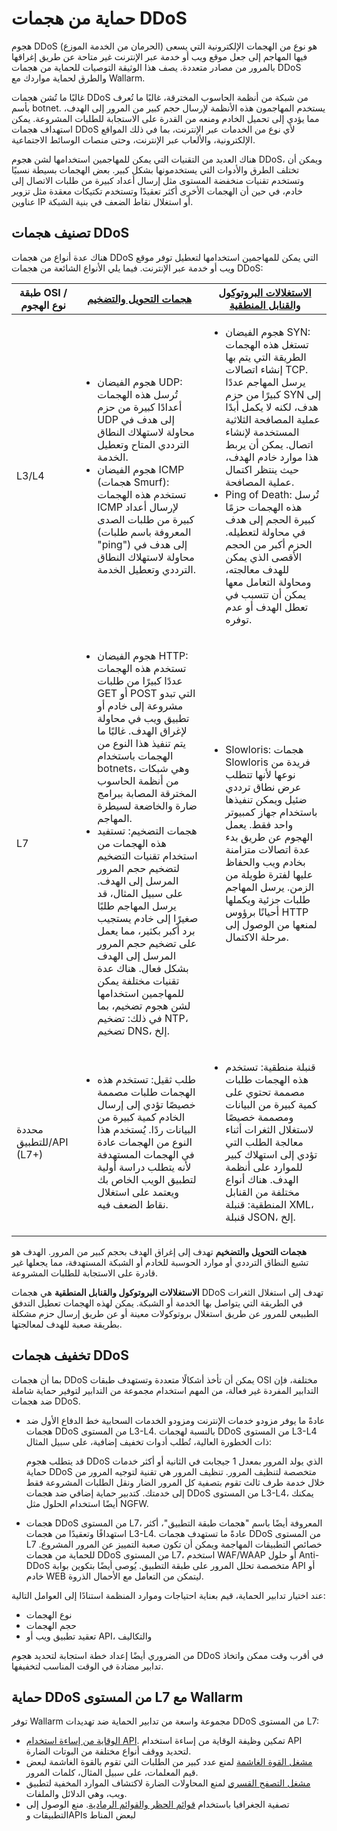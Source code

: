 # حماية من هجمات DDoS

هجوم DDoS (الحرمان من الخدمة الموزع) هو نوع من الهجمات الإلكترونية التي يسعى فيها المهاجم إلى جعل موقع ويب أو خدمة عبر الإنترنت غير متاحة عن طريق إغراقها بالمرور من مصادر متعددة. يصف هذا الوثيقة التوصيات للحماية من هجمات DDoS والطرق لحماية مواردك مع Wallarm.

غالبًا ما تُشن هجمات DDoS من شبكة من أنظمة الحاسوب المخترقة، غالبًا ما تُعرف بأسم botnet. يستخدم المهاجمون هذه الأنظمة لإرسال حجم كبير من المرور إلى الهدف، مما يؤدي إلى تحميل الخادم ومنعه من القدرة على الاستجابة للطلبات المشروعة. يمكن استهداف هجمات DDoS لأي نوع من الخدمات عبر الإنترنت، بما في ذلك المواقع الإلكترونية، والألعاب عبر الإنترنت، وحتى منصات الوسائط الاجتماعية.

هناك العديد من التقنيات التي يمكن للمهاجمين استخدامها لشن هجوم DDoS، ويمكن أن تختلف الطرق والأدوات التي يستخدمونها بشكل كبير. بعض الهجمات بسيطة نسبيًا وتستخدم تقنيات منخفضة المستوى مثل إرسال أعداد كبيرة من طلبات الاتصال إلى خادم، في حين أن الهجمات الأخرى أكثر تعقيدًا وتستخدم تكتيكات معقدة مثل تزوير عناوين IP أو استغلال نقاط الضعف في بنية الشبكة.

## تصنيف هجمات DDoS

هناك عدة أنواع من هجمات DDoS التي يمكن للمهاجمين استخدامها لتعطيل توفر موقع ويب أو خدمة عبر الإنترنت. فيما يلي الأنواع الشائعة من هجمات DDoS:

| طبقة OSI / نوع الهجوم | [هجمات التحويل والتضخيم](#volum-amplif-attacks) | [الاستغلالات البروتوكول والقنابل المنطقية](#proto-attacks-logicbombs) |
| ---- | ----------- | -------- |
| L3/L4 | <ul><li>هجوم الفيضان UDP: تُرسل هذه الهجمات أعدادًا كبيرة من حزم UDP إلى هدف في محاولة لاستهلاك النطاق الترددي المتاح وتعطيل الخدمة.</li><li>هجوم الفيضان ICMP (هجمات Smurf): تستخدم هذه الهجمات ICMP لإرسال أعداد كبيرة من طلبات الصدى (المعروفة باسم طلبات "ping") إلى هدف في محاولة لاستهلاك النطاق الترددي وتعطيل الخدمة.</li></ul> | <ul><li>هجوم الفيضان SYN: تستغل هذه الهجمات الطريقة التي يتم بها إنشاء اتصالات TCP. يرسل المهاجم عددًا كبيرًا من حزم SYN إلى هدف، لكنه لا يكمل أبدًا عملية المصافحة الثلاثية المستخدمة لإنشاء اتصال. يمكن أن يربط هذا موارد خادم الهدف، حيث ينتظر اكتمال عملية المصافحة.</li><li>Ping of Death: تُرسل هذه الهجمات حزمًا كبيرة الحجم إلى هدف في محاولة لتعطيله. الحزم أكبر من الحجم الأقصى الذي يمكن للهدف معالجته، ومحاولة التعامل معها يمكن أن تتسبب في تعطل الهدف أو عدم توفره.</li></ul> |
| L7 | <ul><li>هجوم الفيضان HTTP: تستخدم هذه الهجمات عددًا كبيرًا من طلبات GET أو POST التي تبدو مشروعة إلى خادم أو تطبيق ويب في محاولة لإغراق الهدف. غالبًا ما يتم تنفيذ هذا النوع من الهجمات باستخدام botnets، وهي شبكات من أنظمة الحاسوب المخترقة المصابة ببرامج ضارة والخاضعة لسيطرة المهاجم.</li><li>هجمات التضخيم: تستفيد هذه الهجمات من استخدام تقنيات التضخيم لتضخيم حجم المرور المرسل إلى الهدف. على سبيل المثال، قد يرسل المهاجم طلبًا صغيرًا إلى خادم يستجيب برد أكبر بكثير، مما يعمل على تضخيم حجم المرور المرسل إلى الهدف بشكل فعال. هناك عدة تقنيات مختلفة يمكن للمهاجمين استخدامها لشن هجوم تضخيم، بما في ذلك: تضخيم NTP، تضخيم DNS، إلخ.</li></ul> | <ul><li>Slowloris: هجمات Slowloris فريدة من نوعها لأنها تتطلب عرض نطاق ترددي ضئيل ويمكن تنفيذها باستخدام جهاز كمبيوتر واحد فقط. يعمل الهجوم عن طريق بدء عدة اتصالات متزامنة بخادم ويب والحفاظ عليها لفترة طويلة من الزمن. يرسل المهاجم طلبات جزئية ويكملها أحيانًا برؤوس HTTP لمنعها من الوصول إلى مرحلة الاكتمال.</li></ul>
| محددة للتطبيق/API (L7+) | <ul><li>طلب ثقيل: تستخدم هذه الهجمات طلبات مصممة خصيصًا تؤدي إلى إرسال الخادم كمية كبيرة من البيانات ردًا. يُستخدم هذا النوع من الهجمات عادة في الهجمات المستهدفة لأنه يتطلب دراسة أولية لتطبيق الويب الخاص بك ويعتمد على استغلال نقاط الضعف فيه.</li></ul> | <ul><li>قنبلة منطقية: تستخدم هذه الهجمات طلبات مصممة تحتوي على كمية كبيرة من البيانات ومصممة خصيصًا لاستغلال الثغرات أثناء معالجة الطلب التي تؤدي إلى استهلاك كبير للموارد على أنظمة الهدف. هناك أنواع مختلفة من القنابل المنطقية: قنبلة XML، قنبلة JSON، إلخ.</li></ul> |

<a name="volum-amplif-attacks"></a>**هجمات التحويل والتضخيم** تهدف إلى إغراق الهدف بحجم كبير من المرور. الهدف هو تشبع النطاق الترددي أو موارد الحوسبة للخادم أو الشبكة المستهدفة، مما يجعلها غير قادرة على الاستجابة للطلبات المشروعة.

<a name="proto-attacks-logicbombs"></a>**الاستغلالات البروتوكول والقنابل المنطقية** هي هجمات DDoS تهدف إلى استغلال الثغرات في الطريقة التي يتواصل بها الخدمة أو الشبكة. يمكن لهذه الهجمات تعطيل التدفق الطبيعي للمرور عن طريق استغلال بروتوكولات معينة أو عن طريق إرسال حزم مشكلة بطريقة صعبة للهدف لمعالجتها.

## تخفيف هجمات DDoS

بما أن هجمات DDoS يمكن أن تأخذ أشكالًا متعددة وتستهدف طبقات OSI مختلفة، فإن التدابير المفردة غير فعالة، من المهم استخدام مجموعة من التدابير لتوفير حماية شاملة ضد هجمات DDoS.

* عادةً ما يوفر مزودو خدمات الإنترنت ومزودو الخدمات السحابية خط الدفاع الأول ضد هجمات DDoS من المستوى L3-L4. بالنسبة لهجمات DDoS من المستوى L3-L4 ذات الخطورة العالية، تُطلب أدوات تخفيف إضافية، على سبيل المثال:

    قد يتطلب هجوم DDoS الذي يولد المرور بمعدل 1 جيجابت في الثانية أو أكثر خدمات حماية DDoS متخصصة لتنظيف المرور. تنظيف المرور هي تقنية لتوجيه المرور من خلال خدمة طرف ثالث تقوم بتصفية كل المرور الضار ونقل الطلبات المشروعة فقط إلى خدمتك. كتدبير حماية إضافي ضد هجمات DDoS من المستوى L3-L4، يمكنك أيضًا استخدام الحلول مثل NGFW.
* هجمات DDoS من المستوى L7، المعروفة أيضًا باسم "هجمات طبقة التطبيق"، أكثر استهدافًا وتعقيدًا من هجمات L3-L4. عادةً ما تستهدف هجمات DDoS من المستوى L7 خصائص التطبيقات المهاجمة ويمكن أن تكون صعبة التمييز عن المرور المشروع. للحماية من هجمات DDoS من المستوى L7، استخدم WAF/WAAP أو حلول Anti-DDoS متخصصة تحلل المرور على طبقة التطبيق. يُوصى أيضًا بتكوين بوابة API أو خادم WEB ليتمكن من التعامل مع الأحمال الذروة.

عند اختيار تدابير الحماية، قيم بعناية احتياجات وموارد المنظمة استنادًا إلى العوامل التالية:

* نوع الهجمات
* حجم الهجمات
* تعقيد تطبيق ويب أو API، والتكاليف

من الضروري أيضًا إعداد خطة استجابة لتحديد هجوم DDoS في أقرب وقت ممكن واتخاذ تدابير مضادة في الوقت المناسب لتخفيفها.

## حماية DDoS من المستوى L7 مع Wallarm

توفر Wallarm مجموعة واسعة من تدابير الحماية ضد تهديدات DDoS من المستوى L7:

* [الوقاية من إساءة استخدام API](../../api-abuse-prevention/overview.md). تمكين وظيفة الوقاية من إساءة استخدام API لتحديد ووقف أنواع مختلفة من البوتات الضارة.
* [مشغل القوة الغاشمة](protecting-against-bruteforce.md) لمنع عدد كبير من الطلبات التي تقوم بالقوة الغاشمة لبعض قيم المعلمات، على سبيل المثال، كلمات المرور.
* [مشغل التصفح القسري](protecting-against-bruteforce.md) لمنع المحاولات الضارة لاكتشاف الموارد المخفية لتطبيق ويب، وهي الدلائل والملفات.
* تصفية الجغرافيا باستخدام [قوائم الحظر والقوائم الرمادية](../../user-guides/ip-lists/overview.md). منع الوصول إلى التطبيقات وAPIs لبعض المناط